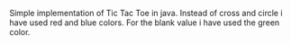 Simple implementation of Tic Tac Toe in java. Instead of cross and circle i have used red and blue colors. For the blank value i have used the green color.
